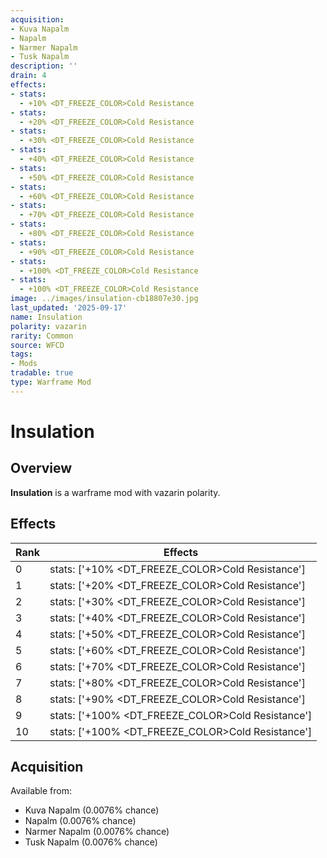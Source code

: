 ```yaml
---
acquisition:
- Kuva Napalm
- Napalm
- Narmer Napalm
- Tusk Napalm
description: ''
drain: 4
effects:
- stats:
  - +10% <DT_FREEZE_COLOR>Cold Resistance
- stats:
  - +20% <DT_FREEZE_COLOR>Cold Resistance
- stats:
  - +30% <DT_FREEZE_COLOR>Cold Resistance
- stats:
  - +40% <DT_FREEZE_COLOR>Cold Resistance
- stats:
  - +50% <DT_FREEZE_COLOR>Cold Resistance
- stats:
  - +60% <DT_FREEZE_COLOR>Cold Resistance
- stats:
  - +70% <DT_FREEZE_COLOR>Cold Resistance
- stats:
  - +80% <DT_FREEZE_COLOR>Cold Resistance
- stats:
  - +90% <DT_FREEZE_COLOR>Cold Resistance
- stats:
  - +100% <DT_FREEZE_COLOR>Cold Resistance
- stats:
  - +100% <DT_FREEZE_COLOR>Cold Resistance
image: ../images/insulation-cb18807e30.jpg
last_updated: '2025-09-17'
name: Insulation
polarity: vazarin
rarity: Common
source: WFCD
tags:
- Mods
tradable: true
type: Warframe Mod
---
```


# Insulation

## Overview

**Insulation** is a warframe mod with vazarin polarity.

## Effects

| Rank | Effects |
|------|----------|
| 0 | stats: ['+10% <DT_FREEZE_COLOR>Cold Resistance'] |
| 1 | stats: ['+20% <DT_FREEZE_COLOR>Cold Resistance'] |
| 2 | stats: ['+30% <DT_FREEZE_COLOR>Cold Resistance'] |
| 3 | stats: ['+40% <DT_FREEZE_COLOR>Cold Resistance'] |
| 4 | stats: ['+50% <DT_FREEZE_COLOR>Cold Resistance'] |
| 5 | stats: ['+60% <DT_FREEZE_COLOR>Cold Resistance'] |
| 6 | stats: ['+70% <DT_FREEZE_COLOR>Cold Resistance'] |
| 7 | stats: ['+80% <DT_FREEZE_COLOR>Cold Resistance'] |
| 8 | stats: ['+90% <DT_FREEZE_COLOR>Cold Resistance'] |
| 9 | stats: ['+100% <DT_FREEZE_COLOR>Cold Resistance'] |
| 10 | stats: ['+100% <DT_FREEZE_COLOR>Cold Resistance'] |

## Acquisition

Available from:
- Kuva Napalm (0.0076% chance)
- Napalm (0.0076% chance)
- Narmer Napalm (0.0076% chance)
- Tusk Napalm (0.0076% chance)

